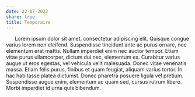 ```yaml
---
date: 22-07-2022
share: true
title: Temporaire
---
```



      Lorem ipsum dolor sit amet, consectetur adipiscing elit. Quisque congue varius lorem non eleifend. Suspendisse tincidunt ante ac purus ornare, nec elementum erat mattis. Nullam imperdiet enim nec auctor tempor. Etiam vitae purus ullamcorper, dictum dui nec, elementum ex. Curabitur varius augue ut eros egestas, vel vehicula velit malesuada. Donec vitae venenatis massa. Etiam felis purus, finibus et quam feugiat, aliquam varius tortor. In hac habitasse platea dictumst. Donec pharetra posuere ligula vel pretium. Suspendisse augue enim, elementum ac quam sed, cursus rutrum libero. Morbi imperdiet id urna quis bibendum.
